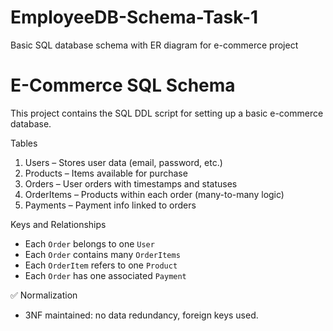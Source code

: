 # EmployeeDB-Schema-Task-1
Basic SQL database schema with ER diagram for e-commerce project
# E-Commerce SQL Schema

This project contains the SQL DDL script for setting up a basic e-commerce database.

Tables

1. Users – Stores user data (email, password, etc.)
2. Products – Items available for purchase
3. Orders – User orders with timestamps and statuses
4. OrderItems – Products within each order (many-to-many logic)
5. Payments – Payment info linked to orders

 Keys and Relationships

- Each `Order` belongs to one `User`
- Each `Order` contains many `OrderItems`
- Each `OrderItem` refers to one `Product`
- Each `Order` has one associated `Payment`

 ✅ Normalization

- 3NF maintained: no data redundancy, foreign keys used.
